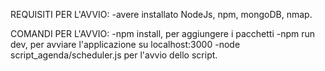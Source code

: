  REQUISITI PER L'AVVIO:
  -avere installato NodeJs, npm, mongoDB, nmap.
  
  COMANDI PER L'AVVIO:
  -npm install, per aggiungere i pacchetti
  -npm run dev, per avviare l'applicazione su localhost:3000
  -node script_agenda/scheduler.js per l'avvio dello script.
